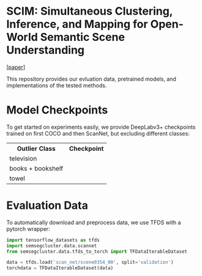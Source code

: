 # SCIM: Simultaneous Clustering, Inference, and Mapping for Open-World Semantic Scene Understanding

[[paper](https://arxiv.org/abs/2206.10670)]


This repository provides our evluation data, pretrained models, and implementations of the tested methods.

# Model Checkpoints

To get started on experiments easily, we provide DeepLabv3+ checkpoints trained on first COCO and then ScanNet, but excluding different classes:

<table>
<tr><th>Outlier Class</th><th>Checkpoint</th></tr>
<tr><td>television</td><td></td></tr>
<tr><td>books + bookshelf</td><td></td></tr>
<tr><td>towel</td><td></td></tr>
</table>

# Evaluation Data

To automatically download and preprocess data, we use TFDS with a pytorch wrapper:

```python
import tensorflow_datasets as tfds
import semsegcluster.data.scannet
from semsegcluster.data.tfds_to_torch import TFDataIterableDataset

data = tfds.load('scan_net/scene0354_00', split='validation')
torchdata = TFDataIterableDataset(data)
```

